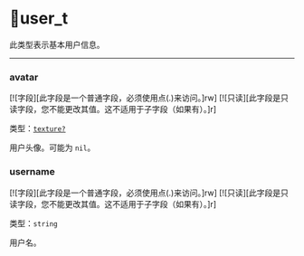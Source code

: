 # 🧑user_t

此类型表示基本用户信息。

_________________

### avatar

[![字段][此字段是一个普通字段，必须使用点(.)来访问。]rw]
[![只读][此字段是只读字段，您不能更改其值。这不适用于子字段（如果有）。]r]

类型：[`texture?`](/api/draw/managed/texture "此类型表示一个纹理对象。")

用户头像。可能为 `nil`。

### username

[![字段][此字段是一个普通字段，必须使用点(.)来访问。]rw]
[![只读][此字段是只读字段，您不能更改其值。这不适用于子字段（如果有）。]r]

类型：`string`

用户名。